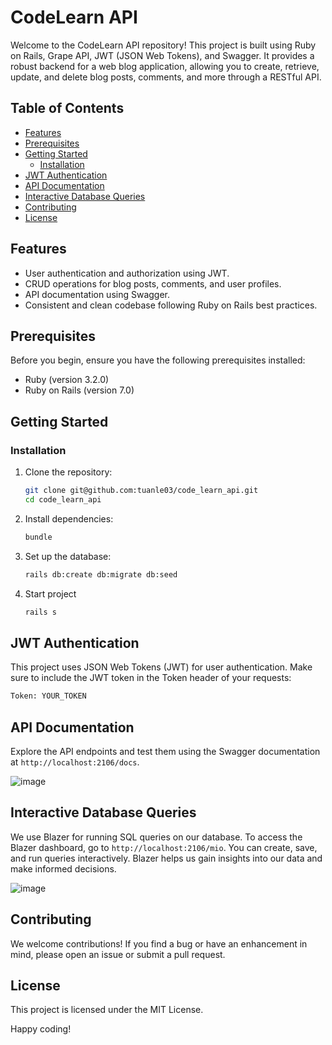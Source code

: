 # CodeLearn API

Welcome to the CodeLearn API repository! This project is built using Ruby on Rails, Grape API, JWT (JSON Web Tokens), and Swagger. It provides a robust backend for a web blog application, allowing you to create, retrieve, update, and delete blog posts, comments, and more through a RESTful API.

## Table of Contents

- [Features](#features)
- [Prerequisites](#prerequisites)
- [Getting Started](#getting-started)
  - [Installation](#installation)
- [JWT Authentication](#jwt-authentication)
- [API Documentation](#api-documentation)
- [Interactive Database Queries](#interactive-database-queries)
- [Contributing](#contributing)
- [License](#license)

## Features

- User authentication and authorization using JWT.
- CRUD operations for blog posts, comments, and user profiles.
- API documentation using Swagger.
- Consistent and clean codebase following Ruby on Rails best practices.

## Prerequisites

Before you begin, ensure you have the following prerequisites installed:

- Ruby (version 3.2.0)
- Ruby on Rails (version 7.0)

## Getting Started

### Installation

1. Clone the repository:

   ```bash
   git clone git@github.com:tuanle03/code_learn_api.git
   cd code_learn_api
   ```
   
2. Install dependencies:
    ```bash
   bundle
   ```
3. Set up the database:
   ```bash
   rails db:create db:migrate db:seed 
   ```
4. Start project
   ```bash
   rails s
   ```
   
## JWT Authentication
This project uses JSON Web Tokens (JWT) for user authentication. Make sure to include the JWT token in the Token header of your requests:
   ```bash
   Token: YOUR_TOKEN
   ```

## API Documentation
Explore the API endpoints and test them using the Swagger documentation at `http://localhost:2106/docs`.

![image](https://github.com/tuanle03/code_learn_api/assets/66480375/482d6fa6-a7b4-42d7-8090-f7f458f732ee)

## Interactive Database Queries
We use Blazer for running SQL queries on our database. To access the Blazer dashboard, go to `http://localhost:2106/mio`. You can create, save, and run queries interactively. Blazer helps us gain insights into our data and make informed decisions.

![image](https://github.com/tuanle03/code_learn_api/assets/66480375/e41aba68-0703-4f69-9b19-a98cb7a2a763)


## Contributing
We welcome contributions! If you find a bug or have an enhancement in mind, please open an issue or submit a pull request.

## License
This project is licensed under the MIT License.

Happy coding!
   
